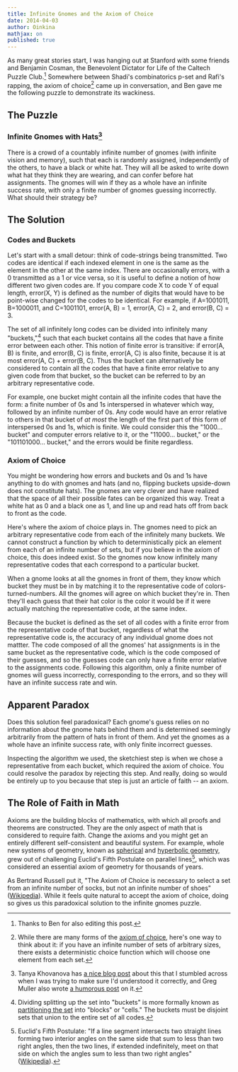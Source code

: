 ```yaml
---
title: Infinite Gnomes and the Axiom of Choice
date: 2014-04-03
author: Oinkina
mathjax: on
published: true
---
```


As many great stories start, I was hanging out at Stanford with some friends and Benjamin Cosman, the Benevolent Dictator for Life of the Caltech Puzzle Club.[^ack] Somewhere between Shadi's combinatorics p-set and Rafi's rapping, the axiom of choice[^axiom] came up in conversation, and Ben gave me the following puzzle to demonstrate its wackiness. 

[^axiom]: While there are many forms of the [axiom of choice], here's one way to think about it: if you have an infinite number of sets of arbitrary sizes, there exists a deterministic choice function which will choose one element from each set. 

[axiom of choice]:http://en.wikipedia.org/wiki/Axiom_of_choice

[^ack]: Thanks to Ben for also editing this post.

The Puzzle
---
### Infinite Gnomes with Hats[^2]

[^2]: Tanya Khovanova has [a nice blog post](http://blog.tanyakhovanova.com/?p=157) about this that I stumbled across when I was trying to make sure I'd understood it correctly, and Greg Muller also wrote [a humorous post](http://cornellmath.wordpress.com/2007/09/13/the-axiom-of-choice-is-wrong/) on it.

There is a crowd of a countably infinite number of gnomes (with infinite vision and memory), such that each is randomly assigned, independently of the others, to have a black or white hat. They will all be asked to write down what hat they think they are wearing, and can confer before hat assignments. The gnomes will win if they as a whole have an infinite success rate, with only a finite number of gnomes guessing incorrectly. What should their strategy be?

The Solution
-----

### Codes and Buckets

Let's start with a small detour: think of code-strings being transmitted. Two codes are identical if each indexed element in one is the same as the element in the other at the same index. There are occasionally errors, with a 0 transmitted as a 1 or vice versa, so it is useful to define a notion of how different two given codes are. If you compare code X to code Y of equal length, error(X, Y) is defined as the number of digits that would have to be point-wise changed for the codes to be identical. For example, if A=1001011, B=1000011, and C=1001101, error(A, B) = 1, error(A, C) = 2, and error(B, C) = 3.

The set of all infinitely long codes can be divided into infinitely many "buckets,"[^partition] such that each bucket contains all the codes that have a finite error between each other. This notion of finite error is transitive: if error(A, B) is finite, and error(B, C) is finite, error(A, C) is also finite, because it is at most error(A, C) + error(B, C). Thus the bucket can alternatively be considered to contain all the codes that have a finite error relative to any given code from that bucket, so the bucket can be referred to by an arbitrary representative code.

[^partition]: Dividing splitting up the set into "buckets" is more formally known as [partitioning the set](http://en.wikipedia.org/wiki/Partition_of_a_set) into "blocks" or "cells." The buckets must be disjoint sets that union to the entire set of all codes.

For example, one bucket might contain all the infinite codes that have the form: a finite number of 0s and 1s interspersed in whatever which way, followed by an infinite number of 0s. Any code would have an error relative to others in that bucket of *at most* the length of the first part of this form of interspersed 0s and 1s, which is finite. We could consider this the "1000... bucket" and computer errors relative to it, or the "11000... bucket," or the "101101000... bucket," and the errors would be finite regardless.

### Axiom of Choice

You might be wondering how errors and buckets and 0s and 1s have anything to do with gnomes and hats (and no, flipping buckets upside-down does not constitute hats). The gnomes are very clever and have realized that the space of all their possible fates can be organized this way. Treat a white hat as 0 and a black one as 1, and line up and read hats off from back to front as the code.

Here's where the axiom of choice plays in. The gnomes need to pick an arbitrary representative code from each of the infinitely many buckets. We cannot construct a function by which to deterministically pick an element from each of an infinite number of sets, but if you believe in the axiom of choice, this does indeed exist. So the gnomes now know infinitely many representative codes that each correspond to a particular bucket.

When a gnome looks at all the gnomes in front of them, they know which bucket they must be in by matching it to the representative code of colors-turned-numbers. All the gnomes will agree on which bucket they're in. Then they'll each guess that their hat color is the color it would be if it were actually matching the representative code, at the same index.

Because the bucket is defined as the set of all codes with a finite error from the representative code of that bucket, regardless of what the representative code is, the accuracy of any individual gnome does not mattter. The code composed of all the gnomes' hat assignments is in the same bucket as the representative code, which is the code composed of their guesses, and so the guesses code can only have a finite error relative to the assignments code. Following this algorithm, only a finite number of gnomes will guess incorrectly, corresponding to the errors, and so they will have an infinite success rate and win.


Apparent Paradox
------

Does this solution feel paradoxical? Each gnome's guess relies on no information about the gnome hats behind them and is determined seemingly arbitrarily from the pattern of hats in front of them. And yet the gnomes as a whole have an infinite success rate, with only finite incorrect guesses. 

Inspecting the algorithm we used, the sketchiest step is when we chose a representative from each bucket, which required the axiom of choice. You could resolve the paradox by rejecting this step. And really, doing so would be entirely up to you because that step is just an article of faith -- an axiom. 

The Role of Faith in Math
-------

Axioms are the building blocks of mathematics, with which all proofs and theorems are constructed. They are the only aspect of math that is considered to require faith. Change the axioms and you might get an entirely different self-consistent and beautiful system. For example, whole new systems of geometry, known as [spherical] and [hyperbolic geometry], grew out of challenging Euclid's Fifth Postulate on parallel lines[^parallel], which was considered an essential axiom of geometry for thousands of years.

[spherical]:http://en.wikipedia.org/wiki/Spherical_geometry
[hyperbolic geometry]:http://en.wikipedia.org/wiki/Hyperbolic_geometry

[^parallel]: Euclid's Fifth Postulate: "If a line segment intersects two straight lines forming two interior angles on the same side that sum to less than two right angles, then the two lines, if extended indefinitely, meet on that side on which the angles sum to less than two right angles" ([Wikipedia](http://en.wikipedia.org/wiki/Parallel_postulate)).

As Bertrand Russell put it, "The Axiom of Choice is necessary to select a set from an infinite number of socks, but not an infinite number of shoes" ([Wikipedia](http://en.wikipedia.org/wiki/Axiom_of_choice#Quotes)). While it feels quite natural to accept the axiom of choice, doing so gives us this paradoxical solution to the infinite gnomes puzzle. 